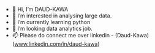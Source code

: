- 👋 Hi, I’m DAUD-KAWA
- 👀 I’m interested in analysing large data.
- 🌱 I’m currently learning python
- 💞️ I’m looking data analytics job.
-  📫 Please do connect me over linkedin - (Daud-Kawa)(www.linkedin.com/in/daud-kawa)

<!---
DAUD-KAWA/DAUD-KAWA is a ✨ special ✨ repository because its `README.md` (this file) appears on your GitHub profile.
You can click the Preview link to take a look at your changes.
--->
